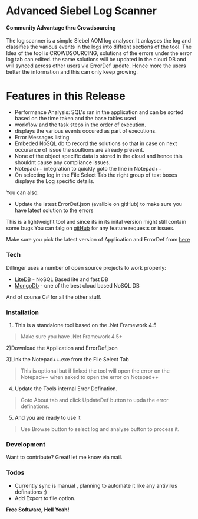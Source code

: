 # Advanced Siebel Log Scanner
#### Community Advantage thru Crowdsourcing

The log scanner is a simple Siebel AOM log analyser. It anlayses the log and classifies the various events in the logs into diffrent sections of the tool.
The Idea of the tool is CROWDSOURCING, solutions of the errors under the error log tab can edited. the same solutions will be updated in the cloud DB and will synced across other users via ErrorDef update.
Hence more the users better the information and this can only keep growing.

# Features in this Release

  - Performance Analysis: SQL's ran in the application and can be sorted based on the time taken and the base tables used
  - workflow and the task steps in the order of execution.
  -  displays the various events occured as part of executions.
  -  Error Messages listing
  -  Embeded NoSQL db to record the solutions so that in case on next occurance of issue the soultions are already present.
  -  None of the object specific data is stored in the cloud and hence this shouldnt cause any compliance issues.
  -  Notepad++ integration to quickly goto the line in Notepad++
  -  On selecting log in the File Select Tab the right group of text boxes displays the Log specific details.

You can also:
  - Update the latest ErrorDef.json (avalible on gitHub) to make sure you have latest solution to the errors 

This is a lightweight tool and since its in its inital version might still contain some bugs.You can falg on [gitHub][df1] for any feature requests or issues.

Make sure you pick the latest version of Application and ErrorDef from [here]

### Tech

Dillinger uses a number of open source projects to work properly:

* [LiteDB] - NoSQL Based lite and fast DB
* [MongoDb] - one of the best cloud based NoSQL DB

And of course C# for all the other stuff.

### Installation

1) This is a standalone tool based on the .Net Framework 4.5
> Make sure you have .Net Framework 4.5+

2)Download the Application and ErrorDef.json

3)Link the Notepad++.exe from the File Select Tab
>This is optional but if linked the tool will open the error on the Notepad++ when asked to open the error on Notepad++

4) Update the Tools internal Error Defination.
>Goto About tab and click UpdateDef button to upda the error definations.

5) And you are ready to use it
>Use Browse button to select log and analyse button to process it.

### Development

Want to contribute? Great! let me know via mail.

### Todos

 - Currently sync is manual , planning to automate it like any antivirus definations ;)
 - Add Export to file option.

**Free Software, Hell Yeah!**


   [df1]: <https://github.com/vijaykirann/SiebLogScanner/issues>
   [here]: <https://github.com/vijaykirann/SiebLogScanner/releases>
   [LiteDb]: <https://github.com/mbdavid/LiteDB>
   [MongoDb]: <https://github.com/mongodb/mongo>
